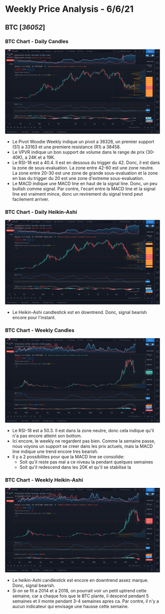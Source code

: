 # Weekly Price Analysis - 6/6/21
## BTC [*36052*]


### BTC Chart - Daily Candles
![BTC Chart - Daily Candles](./images/Screenshot_2021-06-06_nd.png "BTC Chart - Daily Candles")

+ Le Pivot Woodie Weekly indique un pivot a 36326, un premier support (S1) a 33163 et une premiere resistance (R1) a 38458.  
+ Le VPVR indique un bon support de volume dans le range de prix (30-40K), a 24K et a 19K.
+ Le RSI-18 est a 40.4. Il est en dessous du trigger du 42. Donc, il est dans la zone de sous-evaluation. La zone entre 42-60 est une zone neutre. La zone entre 20-30 est une zone de grande sous-evaluation et la zone en bas du trigger du 20 est une zone d'extreme sous-evaluation.
+ Le MACD indique une MACD line en haut de la signal line. Donc, un peu bullish comme signal. Par contre, l'ecart entre la MACD line et la signal line est vraiment mince, donc un revirement du signal trend peut facilement arriver.


### BTC Chart - Daily Heikin-Ashi
![BTC Chart - Daily Heikin-Ashi](./images/Screenshot_2021-06-06_had.png "BTC Chart - Daily Heikin-Ashi")

+ Le Heikin-Ashi candlestick est en downtrend. Donc, signal bearish encore pour l'instant.


### BTC Chart - Weekly Candles
![BTC Chart - Weekly Candles](./images/Screenshot_2021-06-06_nw.png "BTC Chart - Weekly Candles")

+ Le RSI-18 est a 50.3. Il est dans la zone neutre, donc cela indique qu'il n'a pas encore atteint son bottom.
+ Ici encore, le weekly ne regardent pas bien. Comme la semaine passe, nous voyons un support se creer dans les prix actuels, mais la MACD line indique une trend encore tres bearish.
+ Il y a 2 possibilites pour que la MACD line se consolide:
    * Soit qu'il reste pas mal a ce niveau la pendant quelques semaines
    * Soit qu'il redescend dans les 20K et qu'il se stabilise la


### BTC Chart - Weekly Heikin-Ashi
![BTC Chart - Weekly Heikin-Ashi](./images/Screenshot_2021-06-06_haw.png "BTC Chart - Weekly Heikin-Ashi")

+ Le heikin-Ashi candlestick est encore en downtrend assez marque. Donc, signal bearish.
+ Si on se fit a 2014 et a 2018, on pourrait voir un petit uptrend cette semaine, car a chaque fois que le BTC plante, il descend pendant 5 semaines et il monte pendant 3-4 semaines apres ca. Par contre, il n'y a aucun indicateur qui envisage une hausse cette semaine.